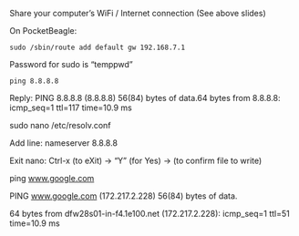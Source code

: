 
Share your computer’s WiFi / Internet connection (See above slides)

On PocketBeagle:

    sudo /sbin/route add default gw 192.168.7.1

Password for sudo is “temppwd”

    ping 8.8.8.8

Reply: PING 8.8.8.8 (8.8.8.8) 56(84) bytes of data.64 bytes from 8.8.8.8: icmp_seq=1 ttl=117 time=10.9 ms

sudo nano /etc/resolv.conf

Add line: nameserver 8.8.8.8

Exit nano: Ctrl-x (to eXit) → “Y” (for Yes) → <Enter> (to confirm file to write)

ping www.google.com

PING www.google.com (172.217.2.228) 56(84) bytes of data.

64 bytes from dfw28s01-in-f4.1e100.net (172.217.2.228): icmp_seq=1 ttl=51 time=10.9 ms